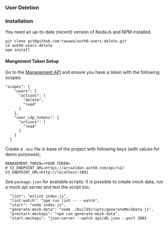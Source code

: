 ### User Deletion

### Installation

You need an up-to-date (recent) version of NodeJs and NPM installed.

```
git clone git@github.com:tawawa/auth0-users-delete.git
cd auth0-users-delete
npm install
```

#### Mangement Token Setup

Go to the [Management API](https://auth0.com/docs/api/management/v2) and ensure you have a token with the following scopes:

```
"scopes": {
    "users": {
      "actions": [
        "delete",
        "read"
      ]
    },
    "user_idp_tokens": {
      "actions": [
        "read"
      ]
    }
  }
  ```

  Create a `.env` file in base of the project with following keys (with values for demo purposes);

  ```
  MANAGEMENT_TOKEN=<YOUR TOKEN>
# V2_ENDPOINT_URL=https://arcseldon.auth0.com/api/v2/
V2_ENDPOINT_URL=http://localhost:3001
```

See `package.json` for available scripts. It is possible to create mock data, run a mock api server and test the script too.

```
  "lint": "eslint index.js",
  "lint:watch": "npm run lint -- --watch",
  "start": "node index.js",
  "generate-mock-data": "node ./buildScripts/generateMockData.js",
  "prestart-mockapi": "npm run generate-mock-data",
  "start-mockapi": "json-server --watch api/db.json --port 3001
```
